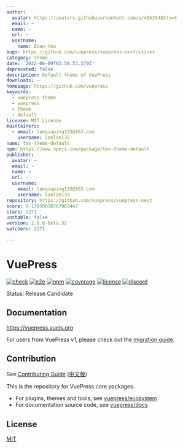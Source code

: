 ```yaml
---
author:
  avatar: https://avatars.githubusercontent.com/u/48539483?v=4
  email: ~
  name: ~
  url: ~
  username:
    name: Evan You
bugs: https://github.com/vuepress/vuepress-next/issues
category: theme
date: '2022-06-09T03:58:53.379Z'
deprecated: false
description: Default theme of VuePress
downloads: ~
homepage: https://github.com/vuepress
keywords:
  - vuepress-theme
  - vuepress
  - theme
  - default
license: MIT License
maintainers:
  - email: lanqiuping135@163.com
    username: lanlan135
name: tmx-theme-default
npm: https://www.npmjs.com/package/tmx-theme-default
publisher:
  avatar: ~
  email: ~
  name: ~
  url: ~
  username:
    email: lanqiuping135@163.com
    username: lanlan135
repository: https://github.com/vuepress/vuepress-next
score: 0.17930038767983447
stars: 2271
unstable: false
version: 2.0.0-beta.32
watchers: 2271

---
```


# VuePress

[![check](https://github.com/vuepress/core/actions/workflows/check.yml/badge.svg?branch=main)](https://github.com/vuepress/core/actions/workflows/check.yml)
[![e2e](https://github.com/vuepress/core/actions/workflows/e2e.yml/badge.svg?branch=main)](https://github.com/vuepress/core/actions/workflows/e2e.yml)
[![npm](https://badgen.net/npm/v/vuepress/next)](https://www.npmjs.com/package/vuepress)
[![coverage](https://coveralls.io/repos/github/vuepress/core/badge.svg?branch=main)](https://coveralls.io/github/vuepress/core?branch=main)
[![license](https://badgen.net/github/license/vuepress/core)](https://github.com/vuepress/core/blob/main/LICENSE)
[![discord](https://badgen.net/discord/online-members/ptFjefy6H5?icon=discord&label=discord)](https://discord.gg/ptFjefy6H5)

Status: Release Candidate

## Documentation

https://vuepress.vuejs.org

For users from VuePress v1, please check out the [migration guide](https://vuepress.vuejs.org/guide/migration.html).

## Contribution

See [Contributing Guide](https://github.com/vuepress/core/blob/main/CONTRIBUTING.md) ([中文版](https://github.com/vuepress/core/blob/main/CONTRIBUTING_zh.md))

This is the repository for VuePress core packages.

- For plugins, themes and tools, see [vuepress/ecosystem](https://github.com/vuepress/ecosystem)
- For documentation source code, see [vuepress/docs](https://github.com/vuepress/docs)

## License

[MIT](https://github.com/vuepress/core/blob/main/LICENSE)
